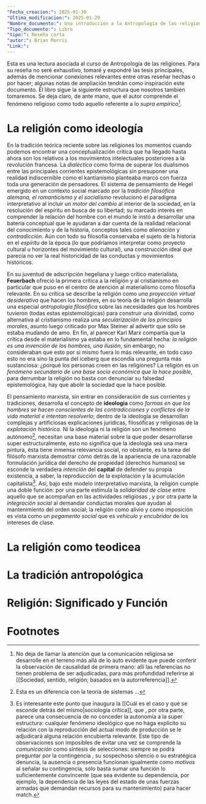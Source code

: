 ```yaml
---
"Fecha_creacion:": 2025-01-30
"Ultima_modificacion:": 2025-01-29
"Nombre_documento:": Una introducción a la Antropología de las religiones
"Tipo_documento:": Libro
"tipo:": Reseña corta
"autor:": Brian Morris
"Link:": 
---
```


Esta es una lectura asociada al curso de Antropología de las religiones. Para su reseña no seré exhaustivo, tomaré y expondré las tesis principales, además de mencionar conexiones relevantes entre otras reseñar hechas o por hacer; algunas notas de ampliación tendrán como inspiración este documento. El libro sigue la siguiente estructura que nosotros también tomaremos. Se deja claro, de ante mano, que el autor comprende el fenómeno religioso como todo aquello referente a lo *supra empírico*[^1]. 
# La religión como ideología
En la tradición teórica reciente sobre las religiones los momentos cuando podemos encontrar una conceptualización crítica que ha llegado hasta ahora son los relativos a los movimientos intelectuales posteriores a la revolución francesa. La *dialéctica* como forma de superar los dualismos entre las principales corrientes epistemológicas sin presuponer una realidad indiscernible como el kantianismo planteaba marcó con fuerza toda una generación de pensadores. El sistema de pensamiento de Hegel emergido en un contexto social marcado por la *tradición filosófica alemana, el romanticismo y el socialismo* revolucionó el paradigma interpretativo al incluir un *motor del cambio* al interior de la sociedad, en la resolución del espíritu en busca de su libertad; su marcado interés en comprender la relación del hombre con el mundo le instó a desarrollar una batería conceptual que le ayudaran a dar cuenta de la realidad relacional del conocimiento y de la historia, conceptos tales como *alienación* y *contradicción*. Aún con todo su filosofía conservaba el sujeto de la historia en el *espíritu* de la época (lo que podríamos interpretar como proyecto cultural u horizontes del movimiento cultural), una construcción ideal que parecía no ver la real historicidad de las conductas y movimientos históricos. 

En su juventud de adscripción hegeliana y luego crítico materialista, **Feuerbach** ofreció la primera crítica a la religión y al cristianismo en particular que puso en el centro de atención al materialismo como filosofía relevante. En su crítica se describe la religión como *una proyección virtual desiderativa* que hacen los hombres, en su teoría de la religión desarrolla una especial *antropología filosófica* sobre las necesidades que los hombres tuvieron (todas estas epistemológicas) para construir una divinidad, como alternativa al cristianismo realiza una *secularización de los principios morales*, asunto luego criticado por Max Steiner al advertir que sólo se estaba mudando de amo. En fin, al parecer Karl Marx compartía que la crítica desde el materialismo ya estaba en lo fundamental hecha: *la religión es una invención de los hombres, una ilusión*, sin embargo, no consideraban que esto por si mismo fuera lo más relevante, en todo caso esto no era sino la punta del iceberg que escondía una pregunta más sustanciosa: ¿porqué los personas creen en las religiones? La religión es un *fenómeno secundario de una base socio económica que la hace posible*, para derrumbar la religión no basta con denunciar su falsedad epistemológica, hay que abolir la sociedad que la hace posible. 

El pensamiento marxista, sin entrar en consideración de sus corrientes y tradiciones, desarrolla el concepto de **ideología** como *formas en que los hombres se hacen conscientes de las contradicciones y conflictos de la vida material e intentan resolverlo*; dentro de la ideología se desarrollan complejas y artificiosas explicaciones jurídicas, filosóficas y religiosas de la *explotación histórica*. Ni la ideología ni la religión son un fenómeno autónomo[^2], necesitan una base material sobre la que poder desarrollarse super estructuralmente, esto no significa que la ideología sea una mera pintura, ésta tiene inmensa relevancia social, no obstante, es la tarea del filósofo marxista demostrar cómo detrás de la apariencia de una razonable formulación jurídica del derecho de propiedad (derechos humanos) se esconde la verdadera *intención* del **capital** de defender su propia existencia, a saber, la reproducción de la explotación y la acumulación capitalista[^3]. Así, bajo este modelo interpretativo marxista, la religión cumple una doble función: por una parte estimula la *solidaridad de clase* entre aquello que se acompañan en las actividades religiosas , y por otra parte la *integración social* al demandar conductas morales que ayudan al mantenimiento del orden social; la religión como alivio y como imposición es vista como un *pegamento social* que es *vehículo y encubridor* de los intereses de clase.

# La religión como teodicea

# La tradición antropológica

# Religión: Significado y Función
 
# Footnotes

[^1]: No deja de llamar la atención que la comunicación religiosa se desarrolle en el terreno más allá de lo auto evidente que puede conferir la observación de causalidad de primera mano: allí las referencias no tienen problema de ser adjudicadas, para más profundidad referirse al [[Sociedad, sentido, religión; basados en la autorreferencia]]. 
[^2]: Esta es un diferencia con la teoría de sistemas … 
[^3]: Es interesante este punto que inaugura la [[Cuál es el caso y qué se esconde detrás del mismo|sociología crítica]], que , por otra parte, parece una consecuencia de no conceder la autonomía a la super estructura: cualquier fenómeno ideológico que no haga explícito su relación con la reproducción del actual modo de producción se le adjudicará alguna relación encubierta relevante. Este tipo de observaciones son imposibles de evitar una vez se comprende la *comunicación* como síntesis de selecciones: siempre se podrá preguntar por la contingencia , su sospechoso silencio o su estratégica denuncia, la ausencia o presencia funcionan igualmente como *motivos* al señalar su contingencia, sólo basta sumar una función lo suficientemente convincente (que sea evidente su dependencia, por ejemplo, la dependencia de las leyes del estado de unas fuerzas armadas que demandan recursos para su mantenimiento) para hacer match.  